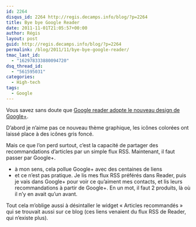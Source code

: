 ```yaml
---
id: 2264
disqus_id: 2264 http://regis.decamps.info/blog/?p=2264
title: Bye bye Google Reader
date: 2011-11-01T21:05:57+00:00
author: Régis
layout: post
guid: http://regis.decamps.info/blog/?p=2264
permalink: /blog/2011/11/bye-bye-google-reader/
tmac_last_id:
  - "162978333880094720"
dsq_thread_id:
  - "561595031"
categories:
  - High-tech
tags:
  - Google
---
```

Vous savez sans doute que [Google reader adopte le nouveau design de Google+](http://googlereader.blogspot.com/2011/10/new-in-reader-fresh-design-and-google.html). 

D’abord je n’aime pas ce nouveau thème graphique, les icônes colorées ont laissé place à des icônes gris foncé.

Mais ce que l’on perd surtout, c’est la capacité de partager des recommandations d’articles par un simple flux RSS. Maintenant, il faut passer par Google+. 

  * à mon sens, cela pollue Google+ avec des centaines de liens
  * et ce n’est pas pratique. Je lis mes flux RSS préférés dans Reader, puis je vais dans Google+ pour voir ce qu’aiment mes contacts, et lis leurs recommandations à partir de Google+. En un mot, il faut 2 produits, là où il n’y en avait qu’un avant.

Tout cela m’oblige aussi à désintaller le widget « Articles recommandés » qui se trouvait aussi sur ce blog (ces liens venaient du flux RSS de Reader, qui n’existe plus).
